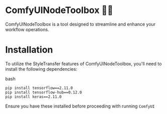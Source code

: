 # ComfyUINodeToolbox 🧰🔗

ComfyUINodeToolbox is a tool designed to streamline and enhance your workflow operations.

# Installation

To utilize the StyleTransfer features of ComfyUINodeToolbox, you'll need to install the following dependencies:

bash
```
pip install tensorflow==2.11.0
pip install tensorflow-hub==0.12.0
pip install keras==2.11.0
```

Ensure you have these installed before proceeding with running ```ComfyUI```
